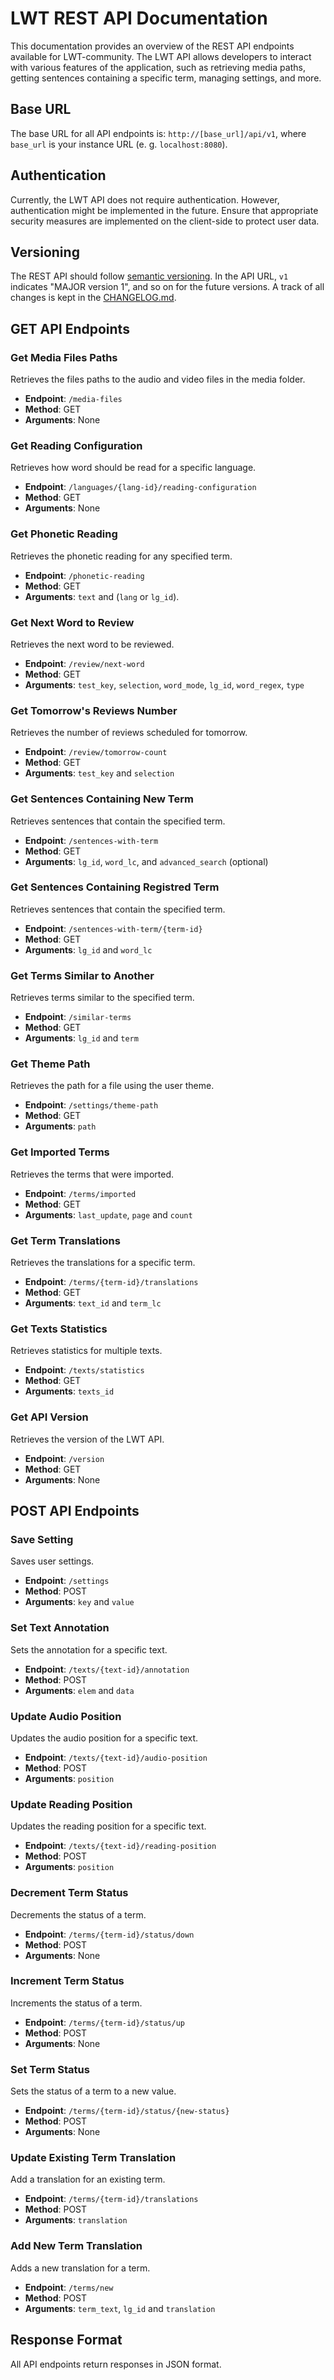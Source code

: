 # LWT REST API Documentation

This documentation provides an overview of the REST API endpoints available for LWT-community.
The LWT API allows developers to interact with various features of the application,
such as retrieving media paths, getting sentences containing a specific term,
managing settings, and more.

## Base URL

The base URL for all API endpoints is: `http://[base_url]/api/v1`,
where `base_url` is your instance URL (e. g. `localhost:8080`).

## Authentication

Currently, the LWT API does not require authentication. However, authentication
might be implemented in the future. Ensure that appropriate security measures are
implemented on the client-side to protect user data.

## Versioning

The REST API should follow [semantic versioning](https://semver.org/).
In the API URL, `v1` indicates "MAJOR version 1", and so on for the future versions.
A track of all changes is kept in the [CHANGELOG.md](./CHANGELOG.md).

## GET API Endpoints

### Get Media Files Paths

Retrieves the files paths to the audio and video files in the media folder.

- **Endpoint**: `/media-files`
- **Method**: GET
- **Arguments**: None

### Get Reading Configuration

Retrieves how word should be read for a specific language.

- **Endpoint**: `/languages/{lang-id}/reading-configuration`
- **Method**: GET
- **Arguments**: None

### Get Phonetic Reading

Retrieves the phonetic reading for any specified term.

- **Endpoint**: `/phonetic-reading`
- **Method**: GET
- **Arguments**: `text` and (`lang` or `lg_id`).

### Get Next Word to Review

Retrieves the next word to be reviewed.

- **Endpoint**: `/review/next-word`
- **Method**: GET
- **Arguments**: `test_key`, `selection`, `word_mode`, `lg_id`, `word_regex`, `type`

### Get Tomorrow's Reviews Number

Retrieves the number of reviews scheduled for tomorrow.

- **Endpoint**: `/review/tomorrow-count`
- **Method**: GET
- **Arguments**: `test_key` and `selection`

### Get Sentences Containing New Term

Retrieves sentences that contain the specified term.

- **Endpoint**: `/sentences-with-term`
- **Method**: GET
- **Arguments**: `lg_id`, `word_lc`, and `advanced_search` (optional)

### Get Sentences Containing Registred Term

Retrieves sentences that contain the specified term.

- **Endpoint**: `/sentences-with-term/{term-id}`
- **Method**: GET
- **Arguments**: `lg_id` and `word_lc`

### Get Terms Similar to Another

Retrieves terms similar to the specified term.

- **Endpoint**: `/similar-terms`
- **Method**: GET
- **Arguments**: `lg_id` and `term`

### Get Theme Path

Retrieves the path for a file using the user theme.

- **Endpoint**: `/settings/theme-path`
- **Method**: GET
- **Arguments**: `path`

### Get Imported Terms

Retrieves the terms that were imported.

- **Endpoint**: `/terms/imported`
- **Method**: GET
- **Arguments**: `last_update`, `page` and `count`

### Get Term Translations

Retrieves the translations for a specific term.

- **Endpoint**: `/terms/{term-id}/translations`
- **Method**: GET
- **Arguments**: `text_id` and `term_lc`

### Get Texts Statistics

Retrieves statistics for multiple texts.

- **Endpoint**: `/texts/statistics`
- **Method**: GET
- **Arguments**: `texts_id`

### Get API Version

Retrieves the version of the LWT API.

- **Endpoint**: `/version`
- **Method**: GET
- **Arguments**: None

## POST API Endpoints

### Save Setting

Saves user settings.

- **Endpoint**: `/settings`
- **Method**: POST
- **Arguments**: `key` and `value`

### Set Text Annotation

Sets the annotation for a specific text.

- **Endpoint**: `/texts/{text-id}/annotation`
- **Method**: POST
- **Arguments**: `elem` and `data`

### Update Audio Position

Updates the audio position for a specific text.

- **Endpoint**: `/texts/{text-id}/audio-position`
- **Method**: POST
- **Arguments**: `position`

### Update Reading Position

Updates the reading position for a specific text.

- **Endpoint**: `/texts/{text-id}/reading-position`
- **Method**: POST
- **Arguments**: `position`

### Decrement Term Status

Decrements the status of a term.

- **Endpoint**: `/terms/{term-id}/status/down`
- **Method**: POST
- **Arguments**: None

### Increment Term Status

Increments the status of a term.

- **Endpoint**: `/terms/{term-id}/status/up`
- **Method**: POST
- **Arguments**: None

### Set Term Status

Sets the status of a term to a new value.

- **Endpoint**: `/terms/{term-id}/status/{new-status}`
- **Method**: POST
- **Arguments**: None

### Update Existing Term Translation

Add a translation for an existing term.

- **Endpoint**: `/terms/{term-id}/translations`
- **Method**: POST
- **Arguments**: `translation`

### Add New Term Translation

Adds a new translation for a term.

- **Endpoint**: `/terms/new`
- **Method**: POST
- **Arguments**: `term_text`, `lg_id` and `translation`

## Response Format

All API endpoints return responses in JSON format.
